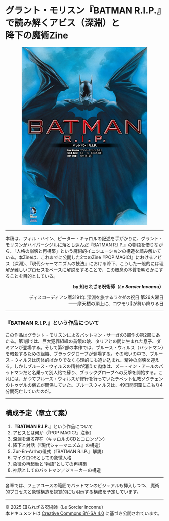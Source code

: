 # グラント・モリスン『BATMAN R.I.P.』で読み解くアビス（深淵）と<br>降下の魔術Zine

<div align="center">
  <img src="BATMAN_RIP.jpg" width="400">
</div>

---

本稿は、フィル・ハイン、ピーター・キャロルの記述を手がかりに、グラント・モリスンがハイパーシジルに落とし込んだ『BATMAN R.I.P.』の物語を借りながら、「人格の崩壊と再構築」という魔術的イニシエーションの構造を読み解いている。本Zineは、これまでに公開した2つのZine『POP MAGIC!』におけるアビス（深淵）、『現代シャーマニズムの技法』における降下、こうした一般的には理解が難しいプロセスをベースに解説をすることで、この概念の本質を明らかにすることを目的としている。

<div align="right">

**by 知られざる呪術師（*Le Sorcier Inconnu*）**

ディスコーディアン暦3191年 深淵を旅するラクダの祝日 第26火曜日<br>
――摩天楼の頂上に、コウモリ🦇が舞い降りる日

</div>

---

### 『BATMAN R.I.P.』という作品について

この作品はグラント・モリスンによるバットマン・サーガの3部作の第2部にあたる。第1部では、巨大犯罪組織の首領の娘、タリアとの間に生まれた息子、ダミアンが登場する。そして第2部の本作では、ブルース・ウィルス（バットマン）を暗殺するための組織、ブラックグローブが登場する。その戦いの中で、ブルース・ウィルスは肉体的ばかりでなく心理的にも追い込まれ、精神の崩壊を迎える。しかしブルース・ウィルスの精神が消えた肉体は、ズー・イン・アールのバットマンだと名乗って別人格で蘇り、ブラックグローブへの反撃を開始する。これには、かつてブルース・ウィルスが修行を行っていたチベット仏教ゾクチェンのトゥゲルの儀式が関係していた。ブルースウィルスは、49日間洞窟にこもり4分間死亡していたのだ。

---

## 構成予定（章立て案）

1. 『**BATMAN R.I.P.**』という作品について
2. アビスとは何か（『POP MAGIC!』注釈）
3. 深淵を渡る存在（キャロルのCDとコロンゾン）
4. 降下と対話（『現代シャーマニズム』の構造）
5. Zur-En-Arrhの儀式（『BATMAN R.I.P.』解説）
6. マイクロOSとしての象徴人格
7. 象徴の再起動と“物語”としての再構築
8. 神話としてのバットマン／ジョーカーの構造

---

各章では、フェアユースの範囲でバットマンのビジュアルも挿入しつつ、
魔術的プロセスと象徴構造を視覚的にも明示する構成を予定しています。

---

© 2025 知られざる呪術師（Le Sorcier Inconnu）  
本ドキュメントは [Creative Commons BY-SA 4.0](https://creativecommons.org/licenses/by-sa/4.0/deed.ja) に基づき公開されています。
